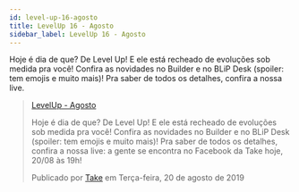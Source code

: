 ```yaml
---
id: level-up-16-agosto
title: LevelUp 16 - Agosto
sidebar_label: LevelUp 16 - Agosto
---
```


Hoje é dia de que? De Level Up! E ele está recheado de evoluções sob medida pra você! Confira as novidades no Builder e no BLiP Desk (spoiler: tem emojis e muito mais)! Pra saber de todos os detalhes, confira a nossa live.

<div id="fb-root"></div>
  <script async defer src="https://connect.facebook.net/en_US/sdk.js#xfbml=1&version=v3.2"></script>

<div class="fb-video" data-href="https://www.facebook.com/talktotake/videos/710426842704699/" data-width="1000" data-show-text="true"><blockquote cite="https://developers.facebook.com/talktotake/videos/710426842704699/" class="fb-xfbml-parse-ignore"><a href="https://developers.facebook.com/talktotake/videos/710426842704699/">LevelUp - Agosto</a><p>Hoje é dia de que? De Level Up! E ele está recheado de evoluções sob medida pra você! Confira as novidades no Builder e no BLiP Desk (spoiler: tem emojis e muito mais)! Pra saber de todos os detalhes, confira a nossa live: a gente se encontra no Facebook da Take hoje, 20/08 às 19h!</p>Publicado por <a href="https://www.facebook.com/talktotake/">Take</a> em Terça-feira, 20 de agosto de 2019</blockquote></div>
